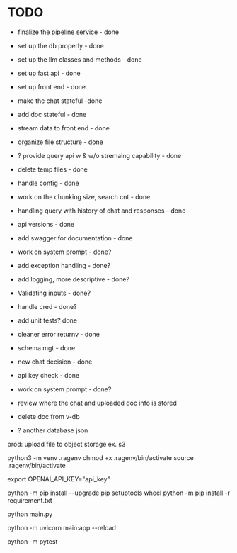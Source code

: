 # TODO
- finalize the pipeline service - done
- set up the db properly - done
- set up the llm classes and methods - done
- set up fast api - done
- set up front end - done
- make the chat stateful -done
- add doc stateful - done
- stream data to front end - done
- organize file structure - done
- ? provide query api w & w/o stremaing capability - done
- delete temp files - done
- handle config - done
- work on the chunking size, search cnt - done
- handling query with history of chat and responses - done
- api versions - done
- add swagger for documentation - done
- work on system prompt - done?
- add exception handling - done?
- add logging, more descriptive - done?
- Validating inputs - done?
- handle cred - done?
- add unit tests? done
- cleaner error returnv - done
- schema mgt - done
- new chat decision - done
- api key check - done
- work on system prompt - done?


- review where the chat and uploaded doc info is stored
- delete doc from v-db
- ? another database json










prod: upload file to object storage ex. s3



python3 -m venv .ragenv
chmod +x .ragenv/bin/activate
source .ragenv/bin/activate

export OPENAI_API_KEY="api_key"

python -m pip install --upgrade pip setuptools wheel
python -m pip install -r requirement.txt

python main.py

python -m uvicorn main:app --reload

python -m pytest